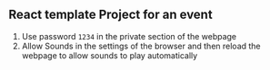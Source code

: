 ## React template Project for an event

1. Use password `1234` in the private section of the webpage
2. Allow Sounds in the settings of the browser and then reload the webpage to allow sounds to play automatically
